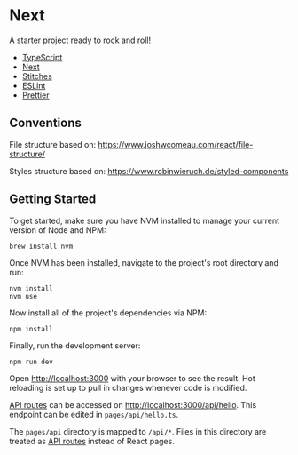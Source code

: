 # Next

A starter project ready to rock and roll!

- [TypeScript](https://www.typescriptlang.org/)
- [Next](https://nextjs.org/)
- [Stitches](https://stitches.dev/)
- [ESLint](https://eslint.org/)
- [Prettier](https://prettier.io/)

## Conventions

File structure based on: https://www.joshwcomeau.com/react/file-structure/

Styles structure based on: https://www.robinwieruch.de/styled-components

## Getting Started

To get started, make sure you have NVM installed to manage your current version of Node and NPM:

```
brew install nvm
```

Once NVM has been installed, navigate to the project's root directory and run:

```
nvm install
nvm use
```

Now install all of the project's dependencies via NPM:

```
npm install
```

Finally, run the development server:

```bash
npm run dev
```

Open [http://localhost:3000](http://localhost:3000) with your browser to see the result. Hot reloading is set up to pull in changes whenever code is modified.

[API routes](https://nextjs.org/docs/api-routes/introduction) can be accessed on [http://localhost:3000/api/hello](http://localhost:3000/api/hello). This endpoint can be edited in `pages/api/hello.ts`.

The `pages/api` directory is mapped to `/api/*`. Files in this directory are treated as [API routes](https://nextjs.org/docs/api-routes/introduction) instead of React pages.

